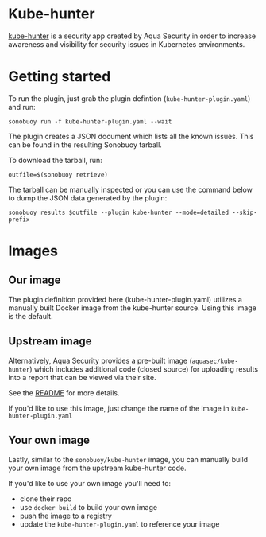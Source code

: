 # Kube-hunter

[kube-hunter](https://github.com/aquasecurity/kube-hunter) is a security app created by Aqua Security in order to increase awareness and visibility for security issues in Kubernetes environments.

# Getting started

To run the plugin, just grab the plugin defintion (`kube-hunter-plugin.yaml`) and run:

```
sonobuoy run -f kube-hunter-plugin.yaml --wait
```

The plugin creates a JSON document which lists all the known issues. This can be found in the resulting Sonobuoy tarball.

To download the tarball, run:

```
outfile=$(sonobuoy retrieve)
```

The tarball can be manually inspected or you can use the command below to dump the JSON data generated by the plugin:

```
sonobuoy results $outfile --plugin kube-hunter --mode=detailed --skip-prefix
```

# Images

## Our image

The plugin definition provided here (kube-hunter-plugin.yaml) utilizes a manually built Docker image from the kube-hunter source. Using this image is the default.

## Upstream image

Alternatively, Aqua Security provides a pre-built image (`aquasec/kube-hunter`) which includes additional code (closed source) for uploading results into a report that can be viewed via their site.

See the [README](https://github.com/aquasecurity/kube-hunter#container) for more details.

If you'd like to use this image, just change the name of the image in `kube-hunter-plugin.yaml`

## Your own image

Lastly, similar to the `sonobuoy/kube-hunter` image, you can manually build your own image from the upstream kube-hunter code.

If you'd like to use your own image you'll need to:

 - clone their repo
 - use `docker build` to build your own image
 - push the image to a registry
 - update the `kube-hunter-plugin.yaml` to reference your image